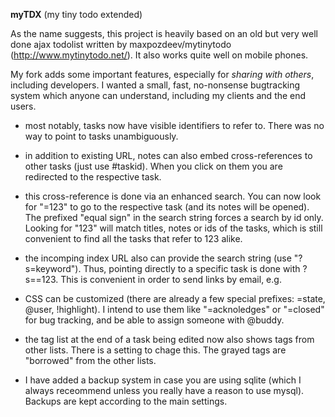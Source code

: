 **myTDX** (my tiny todo extended)

As the name suggests, this project is heavily based on an old but very well done ajax todolist
written by maxpozdeev/mytinytodo (http://www.mytinytodo.net/). It also works quite well on mobile phones.

My fork adds some important features, especially for *sharing with others*, including developers.
I wanted a small, fast, no-nonsense bugtracking system which anyone can understand, including my
clients and the end users.

- most notably, tasks now have visible identifiers to refer to. There was no way to point to tasks
unambiguously.

- in addition to existing URL, notes can also embed cross-references to other tasks (just use #taskid).
When you click on them you are redirected to the respective task.

- this cross-reference is done via an enhanced search. You can now look for "=123" to go to
the respective task (and its notes will be opened). The prefixed "equal sign" in the search string
forces a search by id only. Looking for "123" will match titles, notes or ids of the tasks, which
is still convenient to find all the tasks that refer to 123 alike.

- the incomping index URL also can provide the search string (use "?s=keyword"). Thus, pointing
directly to a specific task is done with ?s==123. This is convenient in order to send links by email, e.g.

- CSS can be customized (there are already a few special prefixes: =state, @user, !highlight). I intend
to use them like "=acknoledges" or "=closed" for bug tracking, and be able to assign someone with @buddy.

- the tag list at the end of a task being edited now also shows tags from other lists. There is a setting
to chage this. The grayed tags are "borrowed" from the other lists.

- I have added a backup system in case you are using sqlite (which I always receommend unless you really
have a reason to use mysql). Backups are kept according to the main settings.
